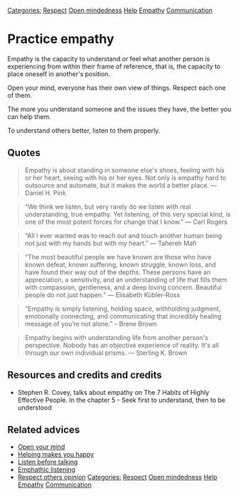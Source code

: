 [Categories:](../Categories/index.md) [Respect](../Categories/Respect.md) [Open mindedness](../Categories/Open%20mindedness.md) [Help](../Categories/Help.md) [Empathy](../Categories/Empathy.md) [Communication](../Categories/Communication.md)
# Practice empathy

Empathy is the capacity to understand or feel what another person is experiencing from within their frame of reference, that is, the capacity to place oneself in another's position.

Open your mind, everyone has their own view of things. Respect each one of them.

The more you understand someone and the issues they have, the better you can help them.

To understand others better, listen to them properly.

## Quotes

> Empathy is about standing in someone else's shoes, feeling with his or her heart, seeing with his or her eyes. Not only is empathy hard to outsource and automate, but it makes the world a better place. ― Daniel H. Pink

> “We think we listen, but very rarely do we listen with real understanding, true empathy. Yet listening, of this very special kind, is one of the most potent forces for change that I know.” ―  Carl Rogers

> “All I ever wanted was to reach out and touch another human being not just with my hands but with my heart.” ― Tahereh Mafi

> “The most beautiful people we have known are those who have known defeat, known suffering, known struggle, known loss, and have found their way out of the depths. These persons have an appreciation, a sensitivity, and an understanding of life that fills them with compassion, gentleness, and a deep loving concern. Beautiful people do not just happen.” ― Elisabeth Kübler-Ross

> “Empathy is simply listening, holding space, withholding judgment, emotionally connecting, and communicating that incredibly healing message of you’re not alone.” – Brene Brown

> Empathy begins with understanding life from another person's perspective. Nobody has an objective experience of reality. It's all through our own individual prisms. ― Sterling K. Brown

## Resources and credits and credits

- Stephen R. Covey, talks about empathy on The 7 Habits of Highly Effective People. In the chapter 5 - Seek first to understand, then to be understood

## Related advices

- [Open your mind](../Open%20your%20mind/index.md)
- [Helping makes you happy](../Helping%20makes%20you%20happy/index.md) 
- [Listen before talking](../Listen%20before%20talking/index.md)
- [Emphathic listening](../Emphathic%20listening/index.md)
- [Respect others opinion](../Respect%20others%20opinion/index.md)
[Categories:](../Categories/index.md) [Respect](../Categories/Respect.md) [Open mindedness](../Categories/Open%20mindedness.md) [Help](../Categories/Help.md) [Empathy](../Categories/Empathy.md) [Communication](../Categories/Communication.md)